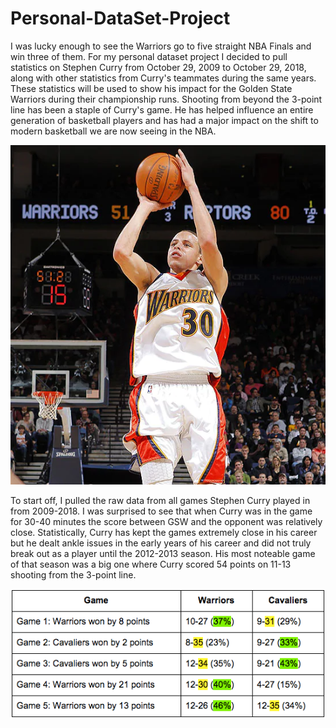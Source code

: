 # Personal-DataSet-Project
I was lucky enough to see the Warriors go to five straight NBA Finals and win three of them. For my personal dataset project I decided to pull statistics on Stephen Curry from October 29, 2009 to October 29, 2018, along with other statistics from Curry's teammates during the same years. These statistics will be used to show his impact for the Golden State Warriors during their championship runs. Shooting from beyond the 3-point line has been a staple of Curry's game. He has helped influence an entire generation of basketball players and has had a major impact on the shift to modern basketball we are now seeing in the NBA. 

![Stephen Curry](https://raw.githubusercontent.com/byrdzac30/Personal-DataSet-Project/main/Rookie%20Curry.webp)

To start off, I pulled the raw data from all games Stephen Curry played in from 2009-2018. I was surprised to see that when Curry was in the game for 30-40 minutes the score between GSW and the opponent was relatively close. Statistically, Curry has kept the games extremely close in his career but he dealt ankle issues in the early years of his career and did not truly break out as a player until the 2012-2013 season. His most noteable game of that season was a big one where Curry scored 54 points on 11-13 shooting from the 3-point line.

![2015 Finals](https://raw.githubusercontent.com/byrdzac30/Personal-DataSet-Project/main/2015%203-Point.png)

